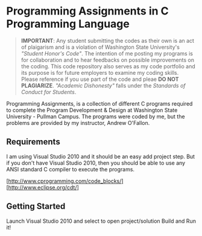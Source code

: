 Programming Assignments in C Programming Language
==========

> **IMPORTANT**: Any student submitting the codes as their own is an act of plaigarism and 
is a violation of Washington State University's *"Student Honor's Code"*. The 
intention of me posting my programs is for collaboration and to hear 
feedbacks on possible improvements on the coding. This code repository also serves as my code portfolio and its purpose is for future employers to examine my coding skills. Please reference if you use part of the code and pleae **DO NOT PLAGIARIZE**. *"Academic Dishonesty"* falls under the *Standards of Conduct for Students*.


Programming Assignments, is a collection of different C programs 
required to complete the Program Development & Design at Washington 
State University - Pullman Campus. The programs were coded by me, but the 
problems are provided by my instructor, Andrew O'Fallon.


Requirements
------
I am using Visual Studio 2010 and it should be an easy add project step. 
But if you don't have Visual Studio 2010, then you should be able to use
any ANSI standard C compiler to execute the programs. 

[http://www.cprogramming.com/code_blocks/] 
[http://www.eclipse.org/cdt/]


Getting Started
------
Launch Visual Studio 2010 and select to open project/solution
Build and Run it!
